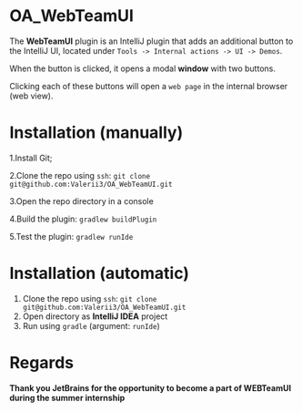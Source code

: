 # OA_WebTeamUI

The **WebTeamUI** plugin is an IntelliJ plugin that adds an additional button to the IntelliJ UI, located under `Tools -> Internal actions -> UI -> Demos`. 

When the button is clicked, it opens a modal **window** with two buttons. 

Clicking each of these buttons will open a `web page` in the internal browser (web view).

# Installation (manually)

1.Install Git;

2.Clone the repo using `ssh`: `git clone git@github.com:Valerii3/OA_WebTeamUI.git`

3.Open the repo directory in a console 

4.Build the plugin: `gradlew buildPlugin`

5.Test the plugin: `gradlew runIde`

# Installation (automatic)

1. Clone the repo using `ssh`: `git clone git@github.com:Valerii3/OA_WebTeamUI.git`
2. Open directory as **IntelliJ IDEA** project
3. Run using `gradle` (argument: `runIde`)


# Regards
**Thank you JetBrains for the opportunity to become a part of WEBTeamUI during the summer internship**
    
